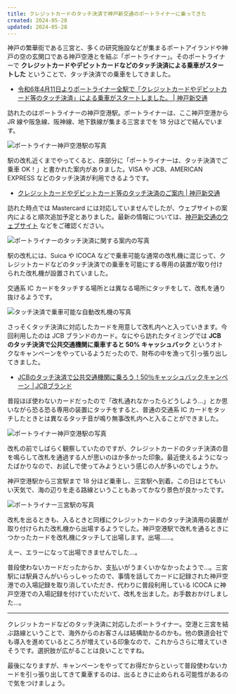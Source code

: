 ```yaml
---
title: クレジットカードのタッチ決済で神戸新交通のポートライナーに乗ってきた
created: 2024-05-28
updated: 2024-05-28
---
```


神戸の繁華街である三宮と、多くの研究施設などが集まるポートアイランドや神戸の空の玄関口である神戸空港とを結ぶ「ポートライナー」。そのポートライナーで **クレジットカードやデビットカードなどのタッチ決済による乗車がスタートした** ということで、タッチ決済での乗車をしてきました。

- [令和6年4月11日よりポートライナー全駅で「クレジットカードやデビットカード等のタッチ決済」による乗車がスタートしました。 | 神戸新交通](https://www.knt-liner.co.jp/news/7691/)

訪れたのはポートライナーの神戸空港駅。ポートライナーは、ここ神戸空港から JR 線や阪急線、阪神線、地下鉄線が集まる三宮までを 18 分ほどで結んでいます。

![ポートライナー神戸空港駅の写真](7cc5f267-887a-4cfc-647e-c4e8df482500)

駅の改札近くまでやってくると、床部分に「ポートライナーは、タッチ決済でご乗車 OK！」と書かれた案内がありました。VISA や JCB、AMERICAN EXPRESS などのタッチ決済が利用できるようです。

- [クレジットカードやデビットカード等のタッチ決済のご案内 | 神戸新交通](https://www.knt-liner.co.jp/ticket/touch/)

訪れた時点では Mastercard には対応していませんでしたが、ウェブサイトの案内によると順次追加予定とありました。最新の情報については、[神戸新交通のウェブサイト](https://www.knt-liner.co.jp/) などをご確認ください。

![ポートライナーのタッチ決済に関する案内の写真](3f3c6541-1a56-4ee5-5ddb-a43d55ca9700)

駅の改札には、Suica や ICOCA などで乗車可能な通常の改札機に混じって、クレジットカードなどのタッチ決済での乗車を可能にする専用の装置が取り付けられた改札機が設置されていました。

交通系 IC カードをタッチする場所とは異なる場所にタッチをして、改札を通り抜けるようです。

![タッチ決済で乗車可能な自動改札機の写真](0aa0c915-2170-44f5-e69d-9ee65352ed00)

さっそくタッチ決済に対応したカードを用意して改札内へと入っていきます。今回利用したのは JCB ブランドのカード。なにやら訪れたタイミングでは **JCB のタッチ決済で公共交通機関に乗車すると 50% キャッシュバック** というオトクなキャンペーンをやっているようだったので、財布の中を漁って引っ張り出してきました。

- [JCBのタッチ決済で公共交通機関に乗ろう！50％キャッシュバックキャンペーン │JCBブランド](https://www.jcb.jp/campaign/content/c23_080transit2404/index.html)

普段ほぼ使わないカードだったので「改札通れなかったらどうしよう…」とか思いながら恐る恐る専用の装置にタッチをすると、普通の交通系 IC カードをタッチしたときとは異なるタッチ音が鳴り無事改札内へと入ることができました。

![ポートライナー神戸空港駅の写真](4afcb668-e3f4-4b4d-fa8a-85027ad5b800)

改札の前でしばらく観察していたのですが、クレジットカードのタッチ決済の音を鳴らして改札を通過する人が思いのほか多かった印象。最近使えるようになったばかりなので、お試しで使ってみようという感じの人が多いのでしょうか。

神戸空港駅から三宮駅まで 18 分ほど乗車し、三宮駅へ到着。この日はとてもいい天気で、海の辺りを走る路線ということもあってかなり景色が良かったです。

![ポートライナー三宮駅の写真](3a3320b9-dd27-42d3-9821-5c3e2e9fcf00)

改札を出るときも、入るときと同様にクレジットカードのタッチ決済用の装置が取り付けられた改札機から出場するようでした。神戸空港駅で改札を通るときにつかったカードを改札機にタッチして出場します。出場……。

えー、エラーになって出場できませんでした…。

普段使わないカードだったからか、支払いがうまくいかなかったようで…。三宮駅には駅員さんがいらっしゃったので、事情を話してカードに記録された神戸空港での入場記録を取り消していただき、代わりに普段利用している ICOCA に神戸空港での入場記録を付けていただいて、改札を出ました。お手数おかけしました…。

---

クレジットカードなどのタッチ決済に対応したポートライナー。空港と三宮を結ぶ路線ということで、海外からのお客さんは結構助かるのかも。他の鉄道会社でも導入を進めているところが増えている印象なので、これからさらに増えていきそうです。選択肢が広がることは良いことですね。

最後になりますが、キャンペーンをやっててお得だからといって普段使わないカードを引っ張り出してきて乗車するのは、出るときに止められる可能性があるので気をつけましょう。
